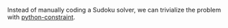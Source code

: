 Instead of manually coding a Sudoku solver, we can trivialize the problem with [python-constraint](https://pypi.org/project/python-constraint/). 